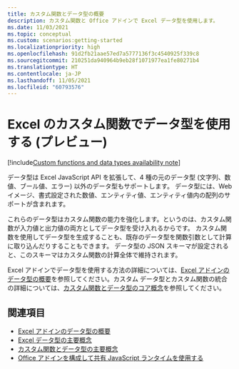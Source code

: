 ```yaml
---
title: カスタム関数とデータ型の概要
description: カスタム関数と Office アドインで Excel データ型を使用します。
ms.date: 11/03/2021
ms.topic: conceptual
ms.custom: scenarios:getting-started
ms.localizationpriority: high
ms.openlocfilehash: 91d2fb21aae57ed7a5777136f3c4540925f339c8
ms.sourcegitcommit: 210251da940964b9eb28f1071977ea1fe80271b4
ms.translationtype: HT
ms.contentlocale: ja-JP
ms.lasthandoff: 11/05/2021
ms.locfileid: "60793576"
---
```

# <a name="use-data-types-with-custom-functions-in-excel-preview"></a>Excel のカスタム関数でデータ型を使用する (プレビュー)

[!include[Custom functions and data types availability note](../includes/excel-custom-functions-data-types-note.md)]

データ型は Excel JavaScript API を拡張して、4 種の元のデータ型 (文字列、数値、ブール値、エラー) 以外のデータ型もサポートします。 データ型には、Web イメージ、書式設定された数値、エンティティ値、エンティティ値内の配列のサポートが含まれます。

これらのデータ型はカスタム関数の能力を強化します。というのは、カスタム関数が入力値と出力値の両方としてデータ型を受け入れるからです。 カスタム関数を使用してデータ型を生成することも、既存のデータ型を関数引数として計算に取り込んだりすることもできます。 データ型の JSON スキーマが設定されると、このスキーマはカスタム関数の計算全体で維持されます。

Excel アドインでデータ型を使用する方法の詳細については、[Excel アドインのデータ型の概要](excel-data-types-overview.md)を参照してください。カスタム データ型とカスタム関数の統合の詳細については、[カスタム関数とデータ型のコア概念](custom-functions-data-types-concepts.md)を参照してください。

## <a name="see-also"></a>関連項目

* [Excel アドインのデータ型の概要](excel-data-types-overview.md)
* [Excel データ型の主要概念](excel-data-types-concepts.md)
* [カスタム関数とデータ型の主要概念](custom-functions-data-types-concepts.md)
* [Office アドインを構成して共有 JavaScript ランタイムを使用する](../develop/configure-your-add-in-to-use-a-shared-runtime.md)
